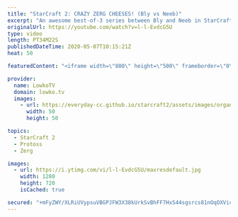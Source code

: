 ```yaml
---
title: "StarCraft 2: CRAZY ZERG CHEESES! (Bly vs Neeb)"
excerpt: "An awesome best-of-3 series between Bly and Neeb in StarCraft 2. In this Zerg versus Protoss we see Bly going for a variety of Zerg cheese and Zerg rushes, constantly trying to end the game by getting units on his opponent's side of the map as fast as possible. Especially the final game of this series"
originalUrl: https://youtube.com/watch?v=l-l-EvdcG5U
type: video
length: PT34M22S
publishedDateTime: 2020-05-07T10:15:21Z
heat: 50

featuredContent: "<iframe width=\"800\" height=\"500\" frameborder=\"0\" src=\"https://www.youtube.com/embed/l-l-EvdcG5U\" allow=\"accelerometer; autoplay; encrypted-media; gyroscope; picture-in-picture\" allowfullscreen></iframe>"

provider:
  name: LowkoTV
  domain: lowko.tv
  images:
    - url: https://everyday-cc.github.io/starcraft2/assets/images/organizations/lowko.tv-50x50.jpg
      width: 50
      height: 50

topics:
  - StarCraft 2
  - Protoss
  - Zerg

images:
  - url: https://i.ytimg.com/vi/l-l-EvdcG5U/maxresdefault.jpg
    width: 1280
    height: 720
    isCached: true

secured: "+mFyZWY/XLRiUVypsuVBGPJFW3X38kUrkSvBhFF7HxS44sgsrcs81nOqOXVicOty7+4WQ9GTVOLFjtCHZPB4ZOlTMwzdacJwM5LpsZWqJJOS4TV76XvPVG5lSRr+LpI2a188U24q23kxKfeT4FrE1MvEmTCFlP4O8NEHQaPZ7kFhZDDrtTFyy6Alk65oIXu/mPnFh1Nvifp8XCTcEPKjaWkW06AdU2crUVUVYFuOGB5bAGWevbcTxrcSqRbrK8n8H3PtwGBaEyj/9GowG8GoqHvmcSxVTrNPnyAnb+hb/pQfI+UU58Pxz0xAn4WLCqwZdlMUNYhrlTsiA+slSaO14MFDWgEpV2TexXrz48OqeEMXBYUpj+uu9/V4uU3kj/FnkX2TDl5aiwxT05W1kY3oG0F2mP62TaqFhB9ceHvW+OQ=;7mdoRda/cXcKOb4GRKcrkw=="
---
```


